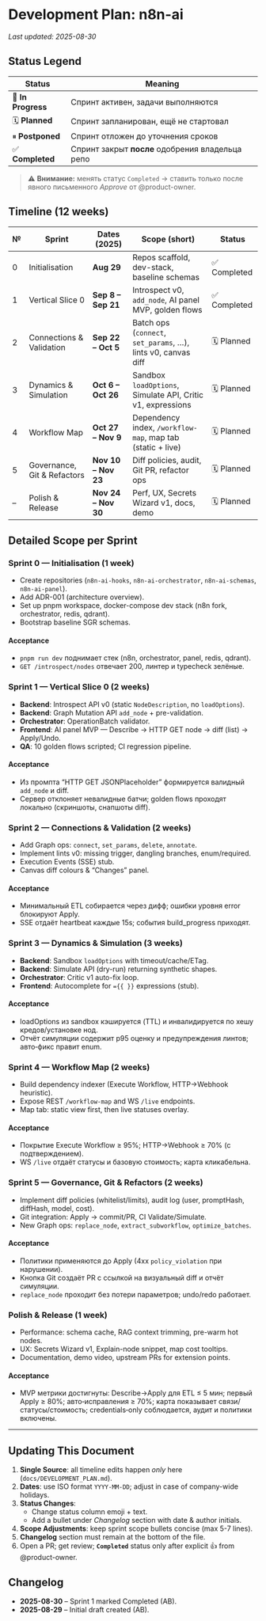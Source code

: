 # Development Plan: n8n-ai

_Last updated: 2025-08-30_

## Status Legend
| Status | Meaning |
|--------|---------|
| 🚧 **In Progress** | Спринт активен, задачи выполняются |
| 🗓 **Planned** | Спринт запланирован, ещё не стартовал |
| ⏸ **Postponed** | Спринт отложен до уточнения сроков |
| ✅ **Completed** | Спринт закрыт **после** одобрения владельца репо |

> ⚠️ **Внимание:** менять статус `Completed` → ставить только после явного письменного _Approve_ от @product-owner.

## Timeline (12 weeks)
| № | Sprint | Dates (2025) | Scope (short) | Status |
|---|--------|--------------|---------------|--------|
| 0 | Initialisation | **Aug 29** | Repos scaffold, dev-stack, baseline schemas | ✅ Completed |
| 1 | Vertical Slice 0 | **Sep 8 – Sep 21** | Introspect v0, `add_node`, AI panel MVP, golden flows | ✅ Completed |
| 2 | Connections & Validation | **Sep 22 – Oct 5** | Batch ops (`connect`, `set_params`, …), lints v0, canvas diff | 🗓 Planned |
| 3 | Dynamics & Simulation | **Oct 6 – Oct 26** | Sandbox `loadOptions`, Simulate API, Critic v1, expressions | 🗓 Planned |
| 4 | Workflow Map | **Oct 27 – Nov 9** | Dependency index, `/workflow-map`, map tab (static + live) | 🗓 Planned |
| 5 | Governance, Git & Refactors | **Nov 10 – Nov 23** | Diff policies, audit, Git PR, refactor ops | 🗓 Planned |
| – | Polish & Release | **Nov 24 – Nov 30** | Perf, UX, Secrets Wizard v1, docs, demo | 🗓 Planned |

## Detailed Scope per Sprint
### Sprint 0 — Initialisation (1 week)
- Create repositories (`n8n-ai-hooks`, `n8n-ai-orchestrator`, `n8n-ai-schemas`, `n8n-ai-panel`).
- Add ADR-001 (architecture overview).
- Set up pnpm workspace, docker-compose dev stack (n8n fork, orchestrator, redis, qdrant).
- Bootstrap baseline SGR schemas.

#### Acceptance
- `pnpm run dev` поднимает стек (n8n, orchestrator, panel, redis, qdrant).
- `GET /introspect/nodes` отвечает 200, линтер и typecheck зелёные.

### Sprint 1 — Vertical Slice 0 (2 weeks)
- **Backend**: Introspect API v0 (static `NodeDescription`, no `loadOptions`).
- **Backend**: Graph Mutation API `add_node` + pre-validation.
- **Orchestrator**: OperationBatch validator.
- **Frontend**: AI panel MVP — Describe → HTTP GET node → diff (list) → Apply/Undo.
- **QA**: 10 golden flows scripted; CI regression pipeline.

#### Acceptance
- Из промпта “HTTP GET JSONPlaceholder” формируется валидный `add_node` и diff.
- Сервер отклоняет невалидные батчи; golden flows проходят локально (скриншоты, снапшоты diff).

### Sprint 2 — Connections & Validation (2 weeks)
- Add Graph ops: `connect`, `set_params`, `delete`, `annotate`.
- Implement lints v0: missing trigger, dangling branches, enum/required.
- Execution Events (SSE) stub.
- Canvas diff colours & “Changes” panel.

#### Acceptance
- Минимальный ETL собирается через дифф; ошибки уровня error блокируют Apply.
- SSE отдаёт heartbeat каждые 15s; события build_progress приходят.

### Sprint 3 — Dynamics & Simulation (3 weeks)
- **Backend**: Sandbox `loadOptions` with timeout/cache/ETag.
- **Backend**: Simulate API (dry-run) returning synthetic shapes.
- **Orchestrator**: Critic v1 auto-fix loop.
- **Frontend**: Autocomplete for `={{ }}` expressions (stub).

#### Acceptance
- loadOptions из sandbox кэшируется (TTL) и инвалидируется по хешу кредов/установке нод.
- Отчёт симуляции содержит p95 оценку и предупреждения линтов; авто‑фикс правит enum.

### Sprint 4 — Workflow Map (2 weeks)
- Build dependency indexer (Execute Workflow, HTTP→Webhook heuristic).
- Expose REST `/workflow-map` and WS `/live` endpoints.
- Map tab: static view first, then live statuses overlay.

#### Acceptance
- Покрытие Execute Workflow ≥ 95%; HTTP→Webhook ≥ 70% (с подтверждением).
- WS `/live` отдаёт статусы и базовую стоимость; карта кликабельна.

### Sprint 5 — Governance, Git & Refactors (2 weeks)
- Implement diff policies (whitelist/limits), audit log (user, promptHash, diffHash, model, cost).
- Git integration: Apply → commit/PR, CI Validate/Simulate.
- New Graph ops: `replace_node`, `extract_subworkflow`, `optimize_batches`.

#### Acceptance
- Политики применяются до Apply (4xx `policy_violation` при нарушении).
- Кнопка Git создаёт PR с ссылкой на визуальный diff и отчёт симуляции.
- `replace_node` проходит без потери параметров; undo/redo работает.

### Polish & Release (1 week)
- Performance: schema cache, RAG context trimming, pre-warm hot nodes.
- UX: Secrets Wizard v1, Explain-node snippet, map cost tooltips.
- Documentation, demo video, upstream PRs for extension points.

#### Acceptance
- MVP метрики достигнуты: Describe→Apply для ETL ≤ 5 мин; 
  первый Apply ≥ 80%; авто‑исправления ≥ 70%; карта показывает связи/статусы/стоимость; 
  credentials‑only соблюдается, аудит и политики включены.

---

## Updating This Document
1. **Single Source**: all timeline edits happen _only_ here (`docs/DEVELOPMENT_PLAN.md`).
2. **Dates**: use ISO format `YYYY-MM-DD`; adjust in case of company-wide holidays.
3. **Status Changes**:
   - Change status column emoji + text.
   - Add a bullet under _Changelog_ section with date & author initials.
4. **Scope Adjustments**: keep sprint scope bullets concise (max 5-7 lines).
5. **Changelog** section must remain at the bottom of the file.
6. Open a PR; get review; **`Completed`** status only after explicit 👍 from @product-owner.

## Changelog
- **2025-08-30** – Sprint 1 marked Completed (AB).
- **2025-08-29** – Initial draft created (AB).